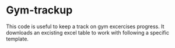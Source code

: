 # Gym-trackup
This code is useful to keep a track on gym excercises progress. It downloads an excisting excel table to work with following a specific template.
